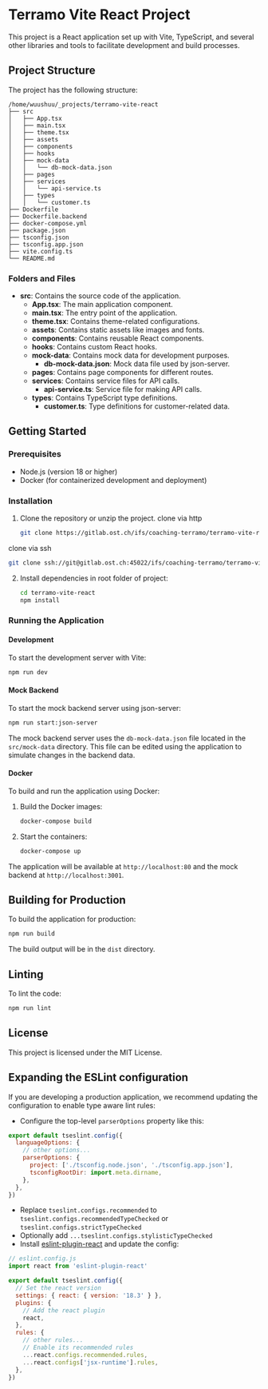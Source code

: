 # Terramo Vite React Project

This project is a React application set up with Vite, TypeScript, and several other libraries and tools to facilitate development and build processes.

## Project Structure

The project has the following structure:

```
/home/wuushuu/_projects/terramo-vite-react
├── src
│   ├── App.tsx
│   ├── main.tsx
│   ├── theme.tsx
│   ├── assets
│   ├── components
│   ├── hooks
│   ├── mock-data
│   │   └── db-mock-data.json
│   ├── pages
│   ├── services
│   │   └── api-service.ts
│   ├── types
│   │   └── customer.ts
├── Dockerfile
├── Dockerfile.backend
├── docker-compose.yml
├── package.json
├── tsconfig.json
├── tsconfig.app.json
├── vite.config.ts
└── README.md
```

### Folders and Files

- **src**: Contains the source code of the application.
  - **App.tsx**: The main application component.
  - **main.tsx**: The entry point of the application.
  - **theme.tsx**: Contains theme-related configurations.
  - **assets**: Contains static assets like images and fonts.
  - **components**: Contains reusable React components.
  - **hooks**: Contains custom React hooks.
  - **mock-data**: Contains mock data for development purposes.
    - **db-mock-data.json**: Mock data file used by json-server.
  - **pages**: Contains page components for different routes.
  - **services**: Contains service files for API calls.
    - **api-service.ts**: Service file for making API calls.
  - **types**: Contains TypeScript type definitions.
    - **customer.ts**: Type definitions for customer-related data.

## Getting Started

### Prerequisites

- Node.js (version 18 or higher)
- Docker (for containerized development and deployment)

### Installation

1. Clone the repository or unzip the project.
  clone via http
   ```sh
   git clone https://gitlab.ost.ch/ifs/coaching-terramo/terramo-vite-react.git
   ```
  clone via ssh
  ```sh
  git clone ssh://git@gitlab.ost.ch:45022/ifs/coaching-terramo/terramo-vite-react.git
  ```

2. Install dependencies in root folder of project:
   ```sh
   cd terramo-vite-react
   npm install
   ```

### Running the Application

#### Development

To start the development server with Vite:

```sh
npm run dev
```

#### Mock Backend

To start the mock backend server using json-server:

```sh
npm run start:json-server
```

The mock backend server uses the `db-mock-data.json` file located in the `src/mock-data` directory. This file can be edited using the application to simulate changes in the backend data.

#### Docker

To build and run the application using Docker:

1. Build the Docker images:
   ```sh
   docker-compose build
   ```

2. Start the containers:
   ```sh
   docker-compose up
   ```

The application will be available at `http://localhost:80` and the mock backend at `http://localhost:3001`.

## Building for Production

To build the application for production:

```sh
npm run build
```

The build output will be in the `dist` directory.

## Linting

To lint the code:

```sh
npm run lint
```

## License

This project is licensed under the MIT License.

## Expanding the ESLint configuration

If you are developing a production application, we recommend updating the configuration to enable type aware lint rules:

- Configure the top-level `parserOptions` property like this:

```js
export default tseslint.config({
  languageOptions: {
    // other options...
    parserOptions: {
      project: ['./tsconfig.node.json', './tsconfig.app.json'],
      tsconfigRootDir: import.meta.dirname,
    },
  },
})
```

- Replace `tseslint.configs.recommended` to `tseslint.configs.recommendedTypeChecked` or `tseslint.configs.strictTypeChecked`
- Optionally add `...tseslint.configs.stylisticTypeChecked`
- Install [eslint-plugin-react](https://github.com/jsx-eslint/eslint-plugin-react) and update the config:

```js
// eslint.config.js
import react from 'eslint-plugin-react'

export default tseslint.config({
  // Set the react version
  settings: { react: { version: '18.3' } },
  plugins: {
    // Add the react plugin
    react,
  },
  rules: {
    // other rules...
    // Enable its recommended rules
    ...react.configs.recommended.rules,
    ...react.configs['jsx-runtime'].rules,
  },
})
```
